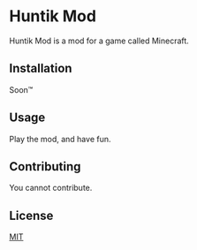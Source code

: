 # Huntik Mod

Huntik Mod is a mod for a game called Minecraft.

## Installation

Soon™

## Usage

Play the mod, and have fun.

## Contributing
You cannot contribute.

## License
[MIT](https://choosealicense.com/licenses/mit/)
